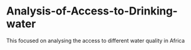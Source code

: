 # Analysis-of-Access-to-Drinking-water
This focused on analysing the access to different water quality in Africa
